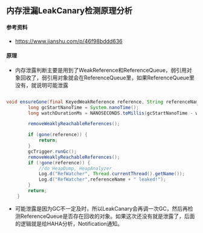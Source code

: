 ## 内存泄漏LeakCanary检测原理分析

#### 参考资料
* https://www.jianshu.com/p/46f98bddd636

#### 原理
* 内存泄露判断主要是用到了WeakReference和ReferenceQueue，弱引用对象回收了，弱引用对象就会在ReferenceQueue里，如果ReferenceQueue里没有，就说明可能泄露

```java

void ensureGone(final KeyedWeakReference reference, String referenceName, final long watchStartNanoTime) {
        long gcStartNanoTime = System.nanoTime();
        long watchDurationMs = NANOSECONDS.toMillis(gcStartNanoTime - watchStartNanoTime);

        removeWeaklyReachableReferences();

        if (gone(reference)) {
            return;
        }
        gcTrigger.runGc();
        removeWeaklyReachableReferences();
        if (!gone(reference)) {
            //do HeapDump, HeapAnalyzer
            Log.d("RefWatcher", Thread.currentThread().getName());
            Log.d("RefWatcher",referenceName + " leaked!");
        }
        return;
    }

```

* 可能泄露是因为GC不一定及时，所以LeakCanary会再调一次GC，然后再检测ReferenceQueue是否存在回收的对象。如果这次还没有就是泄露了，后面的逻辑就是给HAHA分析，Notification通知。